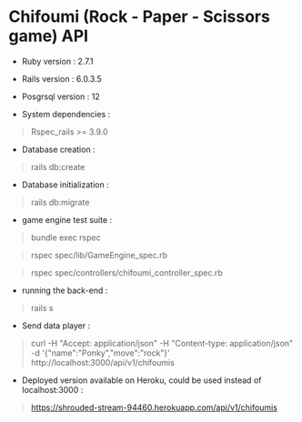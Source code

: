 # Chifoumi (Rock - Paper - Scissors game) API

* Ruby version : 2.7.1
* Rails version : 6.0.3.5
* Posgrsql version : 12

* System dependencies :
>  Rspec_rails >= 3.9.0

* Database creation : 
>  rails db:create

* Database initialization : 
>  rails db:migrate

* game engine test suite :
>  bundle exec rspec

>  rspec spec/lib/GameEngine_spec.rb

>  rspec spec/controllers/chifoumi_controller_spec.rb

* running the back-end :
>  rails s

* Send data player :
>  curl -H "Accept: application/json" -H "Content-type: application/json" -d '{"name":"Ponky","move":"rock"}'  http://localhost:3000/api/v1/chifoumis

* Deployed version available on Heroku, could be used instead of localhost:3000 :
> https://shrouded-stream-94460.herokuapp.com/api/v1/chifoumis







